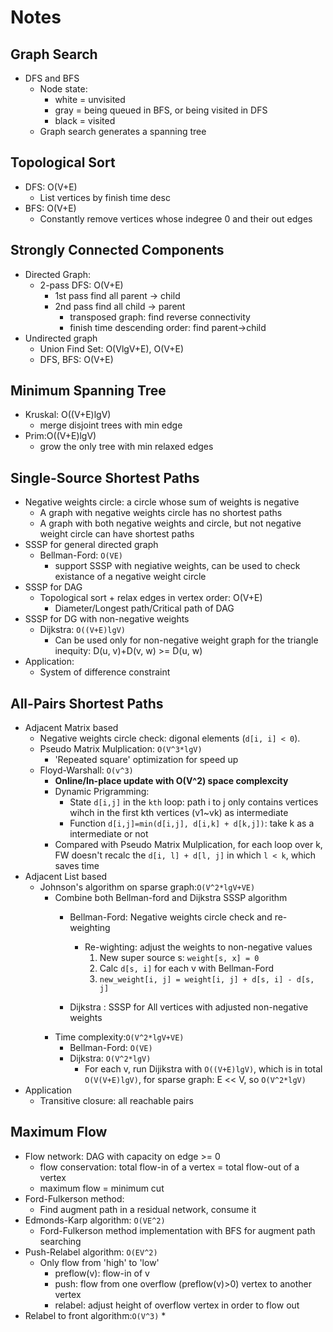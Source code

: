 # Notes

## <a name='Graph'></a>Graph Search
* DFS and BFS
	* Node state:
		* white = unvisited
		* gray = being queued in BFS, or being visited in DFS
		* black = visited
	* Graph search generates a spanning tree

## <a name='Topological_Sort'></a>Topological Sort
* DFS: O(V+E)
	* List vertices by finish time desc
* BFS: O(V+E)
	* Constantly remove vertices whose indegree 0 and their out edges

## <a name='Strongly_Connected_Components'></a>Strongly Connected Components
* Directed Graph: 
	* 2-pass DFS: O(V+E)
		* 1st pass find all parent -> child
		* 2nd pass find all child -> parent
			* transposed graph: find reverse connectivity
			* finish time descending order: find parent->child 
* Undirected graph
	* Union Find Set: O(VlgV+E), O(V+E)
	* DFS, BFS: O(V+E)

## <a name='Minimum_Spanning_Tree'></a>Minimum Spanning Tree
* Kruskal: O((V+E)lgV)
	* merge disjoint trees with min edge
* Prim:O((V+E)lgV)
	* grow the only tree with min relaxed edges

## <a name='Single_Source_Shortest_Paths'></a>Single-Source Shortest Paths
* Negative weights circle: a circle whose sum of weights is negative
	* A graph with negative weights circle has no shortest paths
	* A graph with both negative weights and circle, but not negative weight circle can have shortest paths
* SSSP for general directed graph
	* Bellman-Ford: `O(VE)`
		* support SSSP with negiative weights, can be used to check existance of a negative weight circle
* SSSP for DAG
	* Topological sort + relax edges in vertex order: O(V+E)
		* Diameter/Longest path/Critical path of DAG 
* SSSP for DG with non-negative weights
	* Dijkstra: `O((V+E)lgV)`
		* Can be used only for non-negative weight graph for the triangle inequity: D(u, v)+D(v, w) >= D(u, w)
* Application: 
	* System of difference constraint

## <a name='All_Pairs_Shortest_Paths'></a>All-Pairs Shortest Paths
* Adjacent Matrix based
	* Negative weights circle check: digonal elements (`d[i, i] < 0`).
	* Pseudo Matrix Mulplication: `O(V^3*lgV)`
		* 'Repeated square' optimization for speed up
	* Floyd-Warshall: `O(v^3)`
		* **Online/In-place update with O(V^2) space complexcity**
		* Dynamic Prigramming: 
			* State `d[i,j]` in the `kth` loop: path i to j only contains vertices wihch in the first kth vertices (v1~vk) as intermediate
			* Function `d[i,j]=min(d[i,j], d[i,k] + d[k,j])`: take k as a intermediate or not
		* Compared with Pseudo Matrix Mulplication, for each loop over k, FW doesn't recalc the `d[i, l] + d[l, j]` in which `l < k`, which saves time
* Adjacent List based
	* Johnson's algorithm on sparse graph:`O(V^2*lgV+VE)`
		* Combine both Bellman-ford and Dijkstra SSSP algorithm
			* Bellman-Ford: Negative weights circle check and re-weighting
				* Re-wighting: adjust the weights to non-negative values
					1. New super source s: `weight[s, x] = 0`
					2. Calc `d[s, i]` for each v with Bellman-Ford
					3. `new_weight[i, j] = weight[i, j] + d[s, i] - d[s, j]`

			* Dijkstra : SSSP for All vertices with adjusted non-negative weights
		* Time complexity:`O(V^2*lgV+VE)`
			* Bellman-Ford: `O(VE)`
			* Dijkstra: `O(V^2*lgV)`
				* For each v, run Dijikstra with `O((V+E)lgV)`, which is in total `O(V(V+E)lgV)`, for sparse graph: E << V, so `O(V^2*lgV)`
* Application
	* Transitive closure: all reachable pairs

## <a name='Maximum_Flow'></a>Maximum Flow
* Flow network: DAG with capacity on edge >= 0
	* flow conservation: total flow-in of a vertex = total flow-out of a vertex
	* maximum flow = minimum cut
* Ford-Fulkerson method:
	* Find augment path in a residual network, consume it
* Edmonds-Karp algorithm: `O(VE^2)`
	* Ford-Fulkerson method implementation with BFS for augment path searching
* Push-Relabel algorithm: `O(EV^2)`
	* Only flow from 'high' to 'low'
		* preflow(v): flow-in of v
		* push: flow from one overflow (preflow(v)>0) vertex to another vertex
		* relabel: adjust height of overflow vertex in order to flow out
* Relabel to front algorithm:`O(V^3)`
	* 